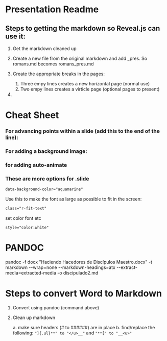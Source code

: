 # Presentation Readme

## Steps to getting the markdown so Reveal.js can use it:

1. Get the markdown cleaned up
2. Create a new file from the original markdown and add _pres. So romans.md becomes romans_pres.md
3. Create the appropriate breaks in the pages:
   1. Three empy lines creates a new horizontal page (normal use)
   2. Two empy lines creates a virticle page (optional pages to present)

2. 

# Cheat Sheet

### For advancing points within a slide (add this to the end of the line):

 <!-- .element: class="fragment" -->
<!-- .element: class="fragment" data-fragment-index="26"-->
### For adding a background image:

<!-- .slide:  data-background-image="markdown/img/mount.png"  --> 

### for adding auto-animate 

<!-- .slide: data-auto-animate="" -->

### These are more options for .slide 

```html
data-background-color="aquamarine"
```

Use this to make the font as large as possible to fit in the screen:

```html
class="r-fit-text"
```
set color font etc
```
style="color:white"
```

<!-- .slide: data-background-image="https://johnwry.github.io/dm2/markdown/Romanos/img/scroll.png" data-background-size="300px" data-background-position="left" data-background-opacity="0.5"-->

# PANDOC
pandoc -f docx "Haciendo Hacedores de Discípulos Maestro.docx" -t markdown --wrap=none --markdown-headings=atx --extract-media=extracted-media -o discipulado2.md

# Steps to convert Word to Markdown
1. Convert using pandoc (command above)
2. Clean up markdown

	a. make sure headers (# to ######) are in place
	b. find/replace the following:
		```
		"]{.ul}**" to "</u>__"
		```
		and 
		```
		"**[" to "__<u>"
		```

